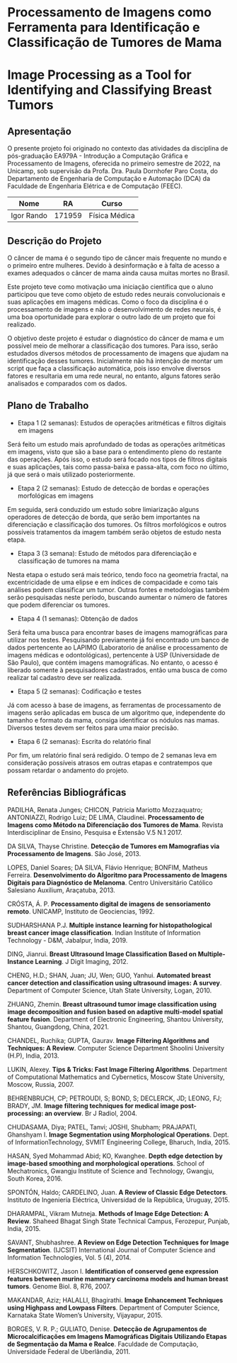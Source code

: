 # Processamento de Imagens como Ferramenta para Identificação e Classificação de Tumores de Mama
# Image Processing as a Tool for Identifying and Classifying Breast Tumors
## Apresentação
O presente projeto foi originado no contexto das atividades da disciplina de pós-graduação EA979A - Introdução a Computação Gráfica e Processamento de Imagens, oferecida no primeiro semestre de 2022, na Unicamp, sob supervisão da Profa. Dra. Paula Dornhofer Paro Costa, do Departamento de Engenharia de Computação e Automação (DCA) da Faculdade de Engenharia Elétrica e de Computação (FEEC).

| Nome |	RA |	Curso |
| --- |	--- |	--- |
| Igor Rando |	171959 |	Física Médica |

## Descrição do Projeto
O câncer de mama é o segundo tipo de câncer mais frequente no mundo e o primeiro entre mulheres. Devido à desinformação e à falta de acesso a exames adequados o câncer de mama ainda causa muitas mortes no Brasil.

Este projeto teve como motivação uma iniciação científica que o aluno participou que teve como objeto de estudo redes neurais convolucionais e suas aplicações em imagens médicas. Como o foco da disciplina é o processamento de imagens e não o desenvolvimento de redes neurais, é uma boa oportunidade para explorar o outro lado de um projeto que foi realizado.

O objetivo deste projeto é estudar o diagnóstico do câncer de mama e um possível meio de melhorar a classificação dos tumores. Para isso, serão estudados diversos métodos de processamento de imagens que ajudam na identificação desses tumores. Inicialmente não há intenção de montar um script que faça a classificação automática, pois isso envolve diversos fatores e resultaria em uma rede neural, no entanto, alguns fatores serão analisados e comparados com os dados.

## Plano de Trabalho
- Etapa 1 (2 semanas): Estudos de operações aritméticas e filtros digitais em imagens

Será feito um estudo mais aprofundado de todas as operações aritméticas em imagens, visto que são a base para o entendimento pleno do restante das operações. Após isso, o estudo será focado nos tipos de filtros digitais e suas aplicações, tais como passa-baixa e passa-alta, com foco no último, já que será o mais utilizado posteriormente.

- Etapa 2 (2 semanas): Estudo de detecção de bordas e operações morfológicas em imagens

Em seguida, será conduzido um estudo sobre limiarização alguns operadores de detecção de borda, que serão bem importantes na diferenciação e classificação dos tumores. Os filtros morfológicos e outros possíveis tratamentos da imagem também serão objetos de estudo nesta etapa.

- Etapa 3 (3 semana): Estudo de métodos para diferenciação e classificação de tumores na mama

Nesta etapa o estudo será mais teórico, tendo foco na geometria fractal, na excentricidade de uma elipse e em índices de compacidade e como tais análises podem classificar um tumor. Outras fontes e metodologias também serão pesquisadas neste período, buscando aumentar o número de fatores que podem diferenciar os tumores.

- Etapa 4 (1 semanas): Obtenção de dados

Será feita uma busca para encontrar bases de imagens mamográficas para utilizar nos testes. Pesquisando previamente já foi encontrado um banco de dados pertencente ao LAPIMO (Laboratorio de análise e processamento de imagens médicas e odontológicas), pertencente à USP (Universidade de São Paulo), que contém imagens mamográficas. No entanto, o acesso é liberado somente à pesquisadores cadastrados, então uma busca de como realizar tal cadastro deve ser realizada.

- Etapa 5 (2 semanas): Codificação e testes

Já com acesso à base de imagens, as ferramentas de processamento de imagens serão aplicadas em busca de um algoritmo que, independente do tamanho e formato da mama, consiga identificar os nódulos nas mamas. Diversos testes devem ser feitos para uma maior precisão.

- Etapa 6 (2 semanas): Escrita do relatório final

Por fim, um relatório final será redigido. O tempo de 2 semanas leva em consideração possíveis atrasos em outras etapas e contratempos que possam retardar o andamento do projeto.

## Referências Bibliográficas
PADILHA, Renata Junges; CHICON, Patricia Mariotto Mozzaquatro; ANTONIAZZI, Rodrigo Luiz; DE LIMA, Claudinei. **Processamento de Imagens como Método na Diferenciação dos Tumores de Mama**. Revista Interdisciplinar de Ensino, Pesquisa e Extensão V.5 N.1 2017.

DA SILVA, Thayse Christine. **Detecção de Tumores em Mamografias via Processamento de Imagens**. São José, 2013.

LOPES, Daniel Soares; DA SILVA, Flávio Henrique; BONFIM, Matheus Ferreira. **Desenvolvimento do Algoritmo para Processamento
de Imagens Digitais para Diagnóstico de Melanoma**. Centro Universitário Católico Salesiano Auxilium, Araçatuba, 2013.

CRÓSTA, Á. P. **Processamento digital de imagens de sensoriamento remoto**. UNICAMP, Instituto de Geociencias, 1992.

SUDHARSHANA P.J. **Multiple instance learning for histopathological breast cancer image classification**. Indian Institute of Information Technology - D&M, Jabalpur, India, 2019.

DING, Jianrui. **Breast Ultrasound Image Classification Based on Multiple-Instance Learning**. J Digit Imaging, 2012.

CHENG, H.D.; SHAN, Juan; JU, Wen; GUO, Yanhui. **Automated breast cancer detection and classification using ultrasound images: A survey**. Department of Computer Science, Utah State University, Logan, 2010.

ZHUANG, Zhemin. **Breast ultrasound tumor image classification using image decomposition and fusion based on adaptive multi-model spatial feature fusion**. Department of Electronic Engineering, Shantou University, Shantou, Guangdong, China, 2021.

CHANDEL, Ruchika; GUPTA, Gaurav. **Image Filtering Algorithms and Techniques: A Review**. Computer Science Department Shoolini University (H.P), India, 2013.

LUKIN, Alexey. **Tips & Tricks: Fast Image Filtering Algorithms**. Department of Computational Mathematics and Cybernetics, Moscow State University, Moscow, Russia, 2007.

BEHRENBRUCH, CP; PETROUDI, S; BOND, S; DECLERCK, JD; LEONG, FJ; BRADY, JM. **Image filtering techniques for medical image post-processing: an overview**. Br J Radiol, 2004.

CHUDASAMA, Diya; PATEL, Tanvi; JOSHI, Shubham; PRAJAPATI, Ghanshyam I. **Image Segmentation using Morphological Operations**. Dept. of InformationTechnology, SVMIT Engineering College, Bharuch, India, 2015.

HASAN, Syed Mohammad Abid; KO, Kwanghee. **Depth edge detection by image-based smoothing and morphological operations**. School of Mechatronics, Gwangju Institute of Science and Technology, Gwangju, South Korea, 2016.

SPONTÓN, Haldo; CARDELINO, Juan. **A Review of Classic Edge Detectors**. Instituto de Ingeniería Eléctrica, Universidad de la República, Uruguay, 2015.

DHARAMPAL, Vikram Mutneja. **Methods of Image Edge Detection: A Review**. Shaheed Bhagat Singh State Technical Campus, Ferozepur, Punjab, India, 2015.

SAVANT, Shubhashree. **A Review on Edge Detection Techniques for Image Segmentation**. (IJCSIT) International Journal of Computer Science and Information Technologies, Vol. 5 (4), 2014.

HERSCHKOWITZ, Jason I. **Identification of conserved gene expression features between murine mammary carcinoma models and human breast tumors**. Genome Biol. 8, R76, 2007.

MAKANDAR, Aziz; HALALLI, Bhagirathi. **Image Enhancement Techniques using Highpass and Lowpass Filters**. Department of Computer Science, Karnataka State Women’s University, Vijayapur, 2015.

BORGES, V. R. P.; GULIATO, Denise. **Detecção de Agrupamentos de Microcalcificações em Imagens Mamográficas Digitais Utilizando Etapas de Segmentação da Mama e Realce**. Faculdade de Computação, Universidade Federal de Uberlândia, 2011.
